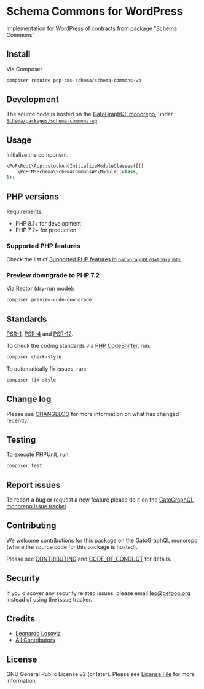# Schema Commons for WordPress

<!--
[![Build Status][ico-travis]][link-travis]
[![Quality Score][ico-code-quality]][link-code-quality]
[![Software License][ico-license]](LICENSE.md)
[![Latest Version on Packagist][ico-version]][link-packagist]
[![Coverage Status][ico-scrutinizer]][link-scrutinizer]
[![Total Downloads][ico-downloads]][link-downloads]
-->

Implementation for WordPress of contracts from package "Schema Commons"

## Install

Via Composer

``` bash
composer require pop-cms-schema/schema-commons-wp
```

## Development

The source code is hosted on the [GatoGraphQL monorepo](https://github.com/GatoGraphQL/GatoGraphQL), under [`Schema/packages/schema-commons-wp`](https://github.com/GatoGraphQL/GatoGraphQL/tree/master/layers/Schema/packages/schema-commons-wp).

## Usage

Initialize the component:

``` php
\PoP\Root\App::stockAndInitializeModuleClasses([([
    \PoPCMSSchema\SchemaCommonsWP\Module::class,
]);
```

## PHP versions

Requirements:

- PHP 8.1+ for development
- PHP 7.2+ for production

### Supported PHP features

Check the list of [Supported PHP features in `GatoGraphQL/GatoGraphQL`](https://github.com/GatoGraphQL/GatoGraphQL/blob/master/docs/supported-php-features.md)

### Preview downgrade to PHP 7.2

Via [Rector](https://github.com/rectorphp/rector) (dry-run mode):

```bash
composer preview-code-downgrade
```

## Standards

[PSR-1](https://www.php-fig.org/psr/psr-1), [PSR-4](https://www.php-fig.org/psr/psr-4) and [PSR-12](https://www.php-fig.org/psr/psr-12).

To check the coding standards via [PHP CodeSniffer](https://github.com/squizlabs/PHP_CodeSniffer), run:

``` bash
composer check-style
```

To automatically fix issues, run:

``` bash
composer fix-style
```

## Change log

Please see [CHANGELOG](CHANGELOG.md) for more information on what has changed recently.

## Testing

To execute [PHPUnit](https://phpunit.de/), run:

``` bash
composer test
```

## Report issues

To report a bug or request a new feature please do it on the [GatoGraphQL monorepo issue tracker](https://github.com/GatoGraphQL/GatoGraphQL/issues).

## Contributing

We welcome contributions for this package on the [GatoGraphQL monorepo](https://github.com/GatoGraphQL/GatoGraphQL) (where the source code for this package is hosted).

Please see [CONTRIBUTING](CONTRIBUTING.md) and [CODE_OF_CONDUCT](CODE_OF_CONDUCT.md) for details.

## Security

If you discover any security related issues, please email leo@getpop.org instead of using the issue tracker.

## Credits

- [Leonardo Losoviz][link-author]
- [All Contributors][link-contributors]

## License

GNU General Public License v2 (or later). Please see [License File](LICENSE.md) for more information.

[ico-version]: https://img.shields.io/packagist/v/pop-cms-schema/schema-commons-wp.svg?style=flat-square
[ico-license]: https://img.shields.io/badge/license-GPLv2-brightgreen.svg?style=flat-square
[ico-travis]: https://img.shields.io/travis/pop-cms-schema/schema-commons-wp/master.svg?style=flat-square
[ico-scrutinizer]: https://img.shields.io/scrutinizer/coverage/g/pop-cms-schema/schema-commons-wp.svg?style=flat-square
[ico-code-quality]: https://img.shields.io/scrutinizer/g/pop-cms-schema/schema-commons-wp.svg?style=flat-square
[ico-downloads]: https://img.shields.io/packagist/dt/pop-cms-schema/schema-commons-wp.svg?style=flat-square

[link-packagist]: https://packagist.org/packages/pop-cms-schema/schema-commons-wp
[link-travis]: https://travis-ci.org/pop-cms-schema/schema-commons-wp
[link-scrutinizer]: https://scrutinizer-ci.com/g/pop-cms-schema/schema-commons-wp/code-structure
[link-code-quality]: https://scrutinizer-ci.com/g/pop-cms-schema/schema-commons-wp
[link-downloads]: https://packagist.org/packages/pop-cms-schema/schema-commons-wp
[link-author]: https://github.com/leoloso
[link-contributors]: ../../../../../../contributors

